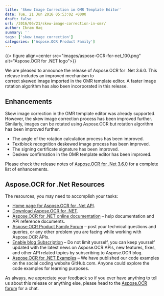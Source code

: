```yaml
---
title: 'Skew Image Correction in OMR Template Editor'
date: Tue, 21 Jun 2016 05:53:02 +0000
draft: false
url: /2016/06/21/skew-image-correction-in-omr/
author: Ikram Haq
summary: ''
tags: ['skew image correction']
categories: ['Aspose.OCR Product Family']
---
```




{{< figure align=center src="images/aspose-OCR-for-net_100.png" alt="Aspose.OCR for .NET logo">}}


We are pleased to announce the release of Aspose.OCR for .Net 3.6.0. This release includes an improved mechanism to  
correct skewed image imported in the OMR template editor. A faster image rotation algorithm has also been incorporated in this release.

## Enhancements

Skew image correction in the OMR template editor was already supported. However, the skew image correction process has been improved further. Similarly, images can be rotated using Aspose.OCR but rotation algorithm has been improved further.

*   The angle of the rotation calculation process has been improved.
*   Textblock recognition deskewed image process has been improved.
*   The signing certificate signature has been improved.
*   Deskew confirmation in the OMR template editor has been improved.

Please check the release notes of [Aspose.OCR for .Net 3.6.0][1] for a complete list of enhancements.

## Aspose.OCR for .Net Resources

The resources, you may need to accomplish your tasks:

*   [Home page for Aspose.OCR for .Net API][2].
*   [Download Aspose.OCR for .NET][3].
*   [Aspose.OCR for .NET online documentation][4] – help documentation and API reference documents.
*   [Aspose.OCR Product Family Forum][5] – post your technical questions and queries, or any other problem you are facing while working with Aspose.OCR APIs.
*   [Enable blog Subscription][6] – Do not limit yourself, you can keep yourself updated with the latest news on Aspose.OCR APIs, new features, fixes, and other API related topics by subscribing to Aspose.OCR blog.
*   [Aspose.OCR for .NET Examples][7] – We have published our code examples on the social coding website GitHub.com. Anyone could explore the code examples for learning purposes.

As always, we appreciate your feedback so if you ever have anything to tell us about this release or anything else, please head to the [Aspose.OCR forum][8] for a chat.




[1]: http://www.aspose.com/community/files/51/.net-components/aspose.ocr-for-.net/default.aspx
[2]: https://www.aspose.com/products/ocr/net
[3]: https://downloads.aspose.com/ocr/net
[4]: https://docs.aspose.com/display/ocrnet/Home
[5]: https://forum.aspose.com/c/ocr
[6]: https://blog.aspose.com/category/aspose-products/aspose-ocr-product-family/
[7]: https://github.com/aspose-ocr/Aspose.OCR-for-.NET
[8]: https://www.aspose.com/community/forums/aspose.ocr-product-family/493/showforum.aspx




